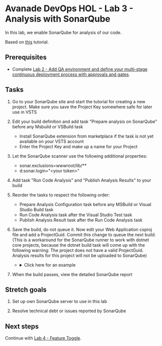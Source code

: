 # Avanade DevOps HOL - Lab 3 - Analysis with SonarQube

In this lab, we enable SonarQube for analysis of our code.

Based on [this](https://docs.sonarqube.org/display/SCAN/Analyzing+with+SonarQube+Extension+for+VSTS-TFS) tutorial.

## Prerequisites

- Complete [Lab 2 - Add QA environment and define your multi-stage continuous deployment process with approvals and gates](lab-2-multi-stage-deployments.md).

## Tasks

1. Go to your SonarQube site and start the tutorial for creating a new project. Make sure you save the Project Key somewhere safe for later use in VSTS

1. Edit your build definition and add task "Prepare analysis on SonarQube" before any Msbuild or VSBuild task
   - Install SonarQube extension from marketplace if the task is not yet available on your VSTS account
   - Enter the Project Key and make up a name for your Project

1. Let the SonarQube scanner use the following additional properties:
   - sonar.exclusions=wwwroot/lib/**
   - d:sonar.login="\<your token\>"

1. Add task "Run Code Analysis" and "Publish Analysis Results" to your build

1. Reorder the tasks to respect the following order:
   - Prepare Analysis Configuration task before any MSBuild or Visual Studio Build task
   - Run Code Analysis task after the Visual Studio Test task
   - Publish Analysis Result task after the Run Code Analysis task

1. Save the build, do not queue it. Now edit your Web Application csproj file and add a ProjectGuid. Commit this change to queue the next build. (This is a workaround for the SonarQube runner to work with dotnet core projects, because the dotnet build task will come up with the following warning: The project does not have a valid ProjectGuid. Analysis results for this project will not be uploaded to SonarQube)
   - <details><summary>Click here for an example</summary>

        ```xml
        <PropertyGroup>
            <TargetFramework>netcoreapp2.0</TargetFramework>
            <ProjectGuid>c1182fc3-8c56-4d10-b550-965843e9e9b4</ProjectGuid>
        </PropertyGroup>
        ```
     </details>

1. When the build passes, view the detailed SonarQube report

## Stretch goals

1. Set up own SonarQube server to use in this lab

1. Resolve technical debt or issues reported by SonarQube

## Next steps

Continue with [Lab 4 - Feature Toggle](lab-4-feature-toggle.md).